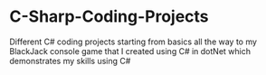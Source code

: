 # C-Sharp-Coding-Projects
Different C# coding projects starting from basics all the way to my BlackJack console game that I created using C# in dotNet which demonstrates my skills using C#
